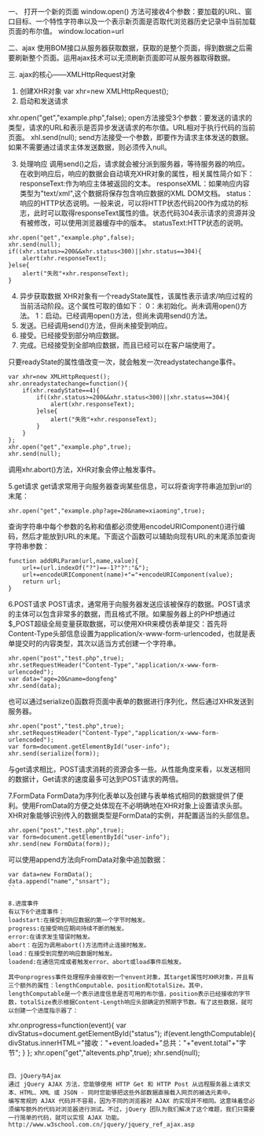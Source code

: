 ﻿一、 打开一个新的页面
window.open()
方法可接收4个参数：要加载的URL、窗口目标、一个特性字符串以及一个表示新页面是否取代浏览器历史记录中当前加载页面的布尔值。
window.location=url

二、ajax
使用BOM接口从服务器获取数据，获取的是整个页面，得到数据之后需要刷新整个页面。运用ajax技术可以无须刷新页面即可从服务器取得数据。

三. ajax的核心——XMLHttpRequest对象


1. 创建XHR对象
var xhr=new XMLHttpRequest();
2. 启动和发送请求

xhr.open("get","example.php",false);
open方法接受3个参数：要发送的请求的类型，请求的URL和表示是否异步发送请求的布尔值。URL相对于执行代码的当前页面。
xhl.send(null);
send方法接受一个参数，即要作为请求主体发送的数据。如果不需要通过请求主体发送数据，则必须传入null。

3. 处理响应
调用send()之后，请求就会被分派到服务器，等待服务器的响应。在收到响应后，响应的数据会自动填充XHR对象的属性，相关属性简介如下：
responseText:作为响应主体被返回的文本。
responseXML：如果响应内容类型为"text/xml",这个数据将保存包含响应数据的XML DOM文档。
status：响应的HTTP状态说明。一般来说，可以将HTTP状态代码200作为成功的标志，此时可以取得responseText属性的值。状态代码304表示请求的资源并没有被修改，可以使用浏览器缓存中的版本。
statusText:HTTP状态的说明。
```
xhr.open("get","example.php",false);
xhr.send(null);
if((xhr.status>=200&&xhr.status<300)||xhr.status==304){
	alert(xhr.responseText);
}else{
	alert("失败"+xhr.responseText);
}

```
4. 异步获取数据
XHR对象有一个readyState属性，该属性表示请求/响应过程的当前活动阶段。这个属性可取的值如下：
0：未初始化。尚未调用open()方法。
1：启动。已经调用open()方法，但尚未调用send()方法。
3. 发送。已经调用send()方法，但尚未接受到响应。
3. 接受。已经接受到部分响应数据。
4. 完成。已经接受到全部响应数据，而且已经可以在客户端使用了。

只要readyState的属性值改变一次，就会触发一次readystatechange事件。
```
var xhr=new XMLHttpRequest();
xhr.onreadystatechange=function(){
	if(xhr.readyState==4){
		if((xhr.status>=200&&xhr.status<300)||xhr.status==304){
			alert(xhr.responseText);
		}else{
			alert("失败"+xhr.responseText);
		}
	}	
};
xhr.open("get","example.php",true);
xhr.send(null);

```
调用xhr.abort()方法，XHR对象会停止触发事件。

5.get请求
get请求常用于向服务器查询某些信息，可以将查询字符串追加到url的末尾：
```
xhr.open("get","example.php?age=20&name=xiaoming",true);
```
查询字符串中每个参数的名称和值都必须使用encodeURIComponent()进行编码，然后才能放到URL的末尾。下面这个函数可以辅助向现有URL的末尾添加查询字符串参数：
```
function addURLParam(url,name,value){
	url+=(url.indexOf("?")==-1?"?":"&");
	url+=encodeURIComponent(name)+"="+encodeURIComponent(value);
	return url;
}
```
6.POST请求
POST请求，通常用于向服务器发送应该被保存的数据。POST请求的主体可以包含非常多的数据，而且格式不限。如果服务器上的PHP想通过$_POST超级全局变量获取数据，可以使用XHR来模仿表单提交：首先将Content-Type头部信息设置为application/x-www-form-urlencoded，也就是表单提交时的内容类型，其次以适当方式创建一个字符串。
```
xhr.open("post","test.php",true);
xhr.setRequestHeader("Content-Type","application/x-www-form-urlencoded");
var data="age=20&name=dongfeng"
xhr.send(data);
```
也可以通过serialize()函数将页面中表单的数据进行序列化，然后通过XHR发送到服务器。
```
xhr.open("post","test.php",true);
xhr.setRequestHeader("Content-Type","application/x-www-form-urlencoded");
var form=document.getElementById("user-info");
xhr.send(serialize(form));
```
与get请求相比，POST请求消耗的资源会多一些。从性能角度来看，以发送相同的数据计，Get请求的速度最多可达到POST请求的两倍。

7.FormData
FormData为序列化表单以及创建与表单格式相同的数据提供了便利。使用FromData的方便之处体现在不必明确地在XHR对象上设置请求头部。XHR对象能够识别传入的数据类型是FormData的实例，并配置适当的头部信息。
```
xhr.open("post","test.php",true);
var form=document.getElementById("user-info");
xhr.send(new FormData(form));
```
可以使用append方法向FromData对象中追加数据：
```
var data=new FormData();
data.append("name","snsart");
``

8.进度事件
有以下6个进度事件：
loadstart:在接受到响应数据的第一个字节时触发。
progress:在接受响应期间持续不断的触发。
error:在请求发生错误时触发。
abort：在因为调用abort()方法而终止连接时触发。
load：在接受到完整的响应数据时触发。
loadend:在通信完成或者触发error、abort或load事件后触发。

其中onprogress事件处理程序会接收到一个envent对象，其target属性时XHR对象，并且有三个额外的属性：lengthComputable、position和totalSize。其中，lengthComputable是一个表示进度信息是否可用的布尔值，position表示已经接收的字节数，totalSize表示根据Content-Length响应头部确定的预期字节数。有了这些数据，就可以创建一个进度指示器了：
```
xhr.onprogress=function(event){
	var divStatus=document.getElementById("status");
	if(event.lengthComputable){
		divStatus.innerHTML="接收："+event.loaded+"总共："+"event.total"+"字节";
	}
};
xhr.open("get","altevents.php",true);
xhr.send(null);
```

四、jQuery与Ajax
通过 jQuery AJAX 方法，您能够使用 HTTP Get 和 HTTP Post 从远程服务器上请求文本、HTML、XML 或 JSON - 同时您能够把这些外部数据直接载入网页的被选元素中。
编写常规的 AJAX 代码并不容易，因为不同的浏览器对 AJAX 的实现并不相同。这意味着您必须编写额外的代码对浏览器进行测试。不过，jQuery 团队为我们解决了这个难题，我们只需要一行简单的代码，就可以实现 AJAX 功能。
http://www.w3school.com.cn/jquery/jquery_ref_ajax.asp
